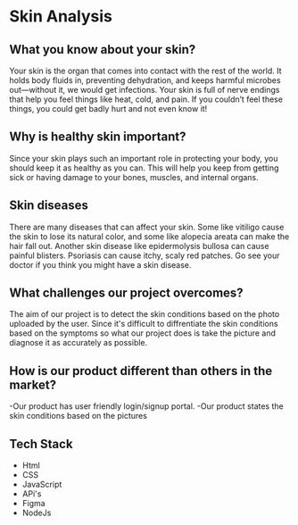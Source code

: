 # Skin Analysis

## What you know about your skin?

Your skin is the organ that comes into contact with the rest of the world. It holds body fluids in, preventing dehydration, and keeps harmful microbes out—without it, we would get infections. Your skin is full of nerve endings that help you feel things like heat, cold, and pain. If you couldn’t feel these things, you could get badly hurt and not even know it!

## Why is healthy skin important?

Since your skin plays such an important role in protecting your body, you should keep it as healthy as you can. This will help you keep from getting sick or having damage to your bones, muscles, and internal organs.

## Skin diseases

There are many diseases that can affect your skin. Some like vitiligo cause the skin to lose its natural color, and some like alopecia areata can make the hair fall out. Another skin disease like epidermolysis bullosa can cause painful blisters. Psoriasis can cause itchy, scaly red patches. Go see your doctor if you think you might have a skin disease.

## What challenges our project overcomes?

The aim of our project is to detect the skin conditions based on the photo uploaded by the user. Since it's difficult to diffrentiate the skin conditions based on the symptoms so what our project does is take the picture and diagnose it as accurately as possible.

## How is our product different than others in the market?

-Our product has user friendly login/signup portal.
-Our product states the skin conditions based on the pictures

## Tech Stack

- Html
- CSS
- JavaScript
- APi's
- Figma
- NodeJs
